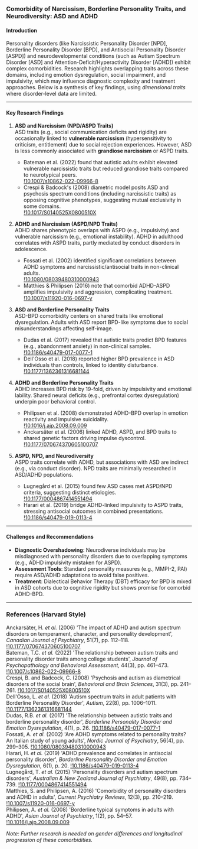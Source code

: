 
### Comorbidity of Narcissism, Borderline Personality Traits, and Neurodiversity: ASD and ADHD  

#### Introduction  
Personality disorders (like Narcissistic Personality Disorder [NPD], Borderline Personality Disorder [BPD], and Antisocial Personality Disorder [ASPD]) and neurodevelopmental conditions (such as Autism Spectrum Disorder [ASD] and Attention-Deficit/Hyperactivity Disorder [ADHD]) exhibit complex comorbidities. Research highlights overlapping traits across these domains, including emotion dysregulation, social impairment, and impulsivity, which may influence diagnostic complexity and treatment approaches. Below is a synthesis of key findings, using *dimensional traits* where disorder-level data are limited.  

---

#### Key Research Findings  

1. **ASD and Narcissism (NPD/ASPD Traits)**  
   ASD traits (e.g., social communication deficits and rigidity) are occasionally linked to **vulnerable narcissism** (hypersensitivity to criticism, entitlement) due to social rejection experiences. However, ASD is less commonly associated with **grandiose narcissism** or ASPD traits.  
   - Bateman et al. (2022) found that autistic adults exhibit elevated vulnerable narcissistic traits but reduced grandiose traits compared to neurotypical peers.  
     [!10.1007/s10862-022-09966-8](../academic-search/?type=doi&q=10.1007/s10862-022-09966-8)  
   - Crespi & Badcock's (2008) diametric model posits ASD and psychosis spectrum conditions (including narcissistic traits) as opposing cognitive phenotypes, suggesting mutual exclusivity in some domains.  
     [!10.1017/S0140525X0800510X](../academic-search/?type=doi&q=10.1017/S0140525X0800510X)  

2. **ADHD and Narcissism (ASPD/NPD Traits)**  
   ADHD shares phenotypic overlaps with ASPD (e.g., impulsivity) and vulnerable narcissism (e.g., emotional instability). ADHD in adulthood correlates with ASPD traits, partly mediated by conduct disorders in adolescence.  
   - Fossati et al. (2002) identified significant correlations between ADHD symptoms and narcissistic/antisocial traits in non-clinical adults.  
     [!10.1080/08039480310000943](../academic-search/?type=doi&q=10.1080/08039480310000943)  
   - Matthies & Philipsen (2016) note that comorbid ADHD-ASPD amplifies impulsivity and aggression, complicating treatment.  
     [!10.1007/s11920-016-0697-y](../academic-search/?type=doi&q=10.1007/s11920-016-0697-y)  

3. **ASD and Borderline Personality Traits**  
   ASD-BPD comorbidity centers on shared traits like emotional dysregulation. Adults with ASD report BPD-like symptoms due to social misunderstandings affecting self-image.  
   - Dudas et al. (2017) revealed that autistic traits predict BPD features (e.g., abandonment anxiety) in non-clinical samples.  
     [!10.1186/s40479-017-0077-1](../academic-search/?type=doi&q=10.1186/s40479-017-0077-1)  
   - Dell'Osso et al. (2018) reported higher BPD prevalence in ASD individuals than controls, linked to identity disturbance.  
     [!10.1177/1362361316681144](../academic-search/?type=doi&q=10.1177/1362361316681144)  

4. **ADHD and Borderline Personality Traits**  
   ADHD increases BPD risk by 19-fold, driven by impulsivity and emotional lability. Shared neural deficits (e.g., prefrontal cortex dysregulation) underpin poor behavioral control.  
   - Philipsen et al. (2008) demonstrated ADHD-BPD overlap in emotion reactivity and impulsive suicidality.  
     [!10.1016/j.ajp.2008.09.009](../academic-search/?type=doi&q=10.1016/j.ajp.2008.09.009)  
   - Anckarsäter et al. (2006) linked ADHD, ASPD, and BPD traits to shared genetic factors driving impulse dyscontrol.  
     [!10.1177/070674370605100707](../academic-search/?type=doi&q=10.1177/070674370605100707)  

5. **ASPD, NPD, and Neurodiversity**  
   ASPD traits correlate with ADHD, but associations with ASD are indirect (e.g., via conduct disorder). NPD traits are minimally researched in ASD/ADHD populations.  
   - Lugnegård et al. (2015) found few ASD cases met ASPD/NPD criteria, suggesting distinct etiologies.  
     [!10.1177/0004867414551494](../academic-search/?type=doi&q=10.1177/0004867414551494)  
   - Harari et al. (2019) bridge ADHD-linked impulsivity to ASPD traits, stressing antisocial outcomes in combined presentations.  
     [!10.1186/s40479-019-0113-4](../academic-search/?type=doi&q=10.1186/s40479-019-0113-4)  

---

#### Challenges and Recommendations  
- **Diagnostic Overshadowing**: Neurodiverse individuals may be misdiagnosed with personality disorders due to overlapping symptoms (e.g., ADHD impulsivity mistaken for ASPD).  
- **Assessment Tools**: Standard personality measures (e.g., MMPI-2, PAI) require ASD/ADHD adaptations to avoid false positives.  
- **Treatment**: Dialectical Behavior Therapy (DBT) efficacy for BPD is mixed in ASD cohorts due to cognitive rigidity but shows promise for comorbid ADHD-BPD.  

---  
### References (Harvard Style)  
Anckarsäter, H. *et al.* (2006) 'The impact of ADHD and autism spectrum disorders on temperament, character, and personality development', *Canadian Journal of Psychiatry*, 51(7), pp. 112–118. [!10.1177/070674370605100707](../academic-search/?type=doi&q=10.1177/070674370605100707)  
Bateman, T.C. *et al.* (2022) 'The relationship between autism traits and personality disorder traits among college students', *Journal of Psychopathology and Behavioral Assessment*, 44(3), pp. 461–473. [!10.1007/s10862-022-09966-8](../academic-search/?type=doi&q=10.1007/s10862-022-09966-8)  
Crespi, B. and Badcock, C. (2008) 'Psychosis and autism as diametrical disorders of the social brain', *Behavioral and Brain Sciences*, 31(3), pp. 241–261. [!10.1017/S0140525X0800510X](../academic-search/?type=doi&q=10.1017/S0140525X0800510X)  
Dell'Osso, L. *et al.* (2018) 'Autism spectrum traits in adult patients with Borderline Personality Disorder', *Autism*, 22(8), pp. 1006–1011. [!10.1177/1362361316681144](../academic-search/?type=doi&q=10.1177/1362361316681144)  
Dudas, R.B. *et al.* (2017) 'The relationship between autistic traits and borderline personality disorder', *Borderline Personality Disorder and Emotion Dysregulation*, 4(1), p. 26. [!10.1186/s40479-017-0077-1](../academic-search/?type=doi&q=10.1186/s40479-017-0077-1)  
Fossati, A. *et al.* (2002) 'Are ADHD symptoms related to personality traits? An Italian study of young adults', *Nordic Journal of Psychiatry*, 56(4), pp. 299–305. [!10.1080/08039480310000943](../academic-search/?type=doi&q=10.1080/08039480310000943)  
Harari, H. *et al.* (2019) 'ADHD prevalence and correlates in antisocial personality disorder', *Borderline Personality Disorder and Emotion Dysregulation*, 6(1), p. 20. [!10.1186/s40479-019-0113-4](../academic-search/?type=doi&q=10.1186/s40479-019-0113-4)  
Lugnegård, T. *et al.* (2015) 'Personality disorders and autism spectrum disorders', *Australian & New Zealand Journal of Psychiatry*, 49(8), pp. 734–739. [!10.1177/0004867414551494](../academic-search/?type=doi&q=10.1177/0004867414551494)  
Matthies, S. and Philipsen, A. (2016) 'Comorbidity of personality disorders and ADHD in adults', *Current Psychiatry Reviews*, 12(3), pp. 210–219. [!10.1007/s11920-016-0697-y](../academic-search/?type=doi&q=10.1007/s11920-016-0697-y)  
Philipsen, A. *et al.* (2008) 'Borderline typical symptoms in adults with ADHD', *Asian Journal of Psychiatry*, 1(2), pp. 54–57. [!10.1016/j.ajp.2008.09.009](../academic-search/?type=doi&q=10.1016/j.ajp.2008.09.009)  

*Note: Further research is needed on gender differences and longitudinal progression of these comorbidities.*